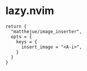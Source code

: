 # lazy.nvim
```
return {
  "matthejue/image_inserter",
  opts = {
    keys = {
      insert_image = "<A-i>",
    }
  }
}
```
